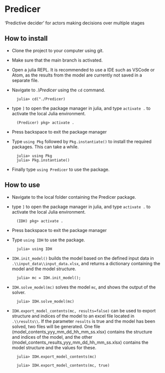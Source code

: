 # Predicer
‘Predictive decider’ for actors making decisions over multiple stages

## How to install

- Clone the project to your computer using git.
- Make sure that the main branch is activated.
- Open a julia REPL. It is recommended to use a IDE such as VSCode or Atom, as the results from the model are currently not saved in a separate file.
- Navigate to *.\Predicer* using the `cd` command.

        julia> cd("./Predicer)

- type `]` to open the package manager in julia, and type `activate .` to activate the local Julia environment.

        (Predicer) pkg> activate .

- Press backspace to exit the package manager
- Type `using Pkg` followed by `Pkg.instantiate()` to install the required packages. This can take a while.

        julia> using Pkg
        julia> Pkg.instantiate()

- Finally type `using Predicer` to use the package.

## How to use

- Navigate to the local folder containing the Predicer package.
- type `]` to open the package manager in julia, and type `activate .` to activate the local Julia environment.

        (IDH) pkg> activate .

- Press backspace to exit the package manager
- Type `using IDH` to use the package.

        julia> using IDH

- `IDH.init_model()` builds the model based on the defined input data in `.\\input_data\\input_data.xlsx`, and returns a dictionary containing the model and the model structure. 
        
        julia> mc = IDH.init_model();


- `IDH.solve_model(mc)` solves the model `mc`, and shows the output of the solver.

        julia> IDH.solve_model(mc)

- `IDH.export_model_contents(mc, results=false)` can be used to export structure and indices of the model to an excel file located in `.\\results\\`. If the parameter `results` is true and the model has been solved, two files will be generated. One file (model_contents_yyy_mm_dd_hh_mm_ss.xlsx) contains the structure and indices of the model, and the other (model_contents_results_yyy_mm_dd_hh_mm_ss.xlsx) contains the model structure and the values for these. 

        julia> IDH.export_model_contents(mc)

        julia> IDH.export_model_contents(mc, true)